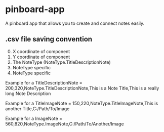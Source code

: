# pinboard-app

A pinboard app that allows you to create and connect notes easily.

## .csv file saving convention

0. X coordinate of component
1. Y coordinate of component
2. The NoteType (NoteType.TitleDescriptionNote)
3. NoteType specific
4. NoteType specific

Example for a TitleDescriptionNote = 200,320,NoteType.TitleDescriptionNote,This is a Note Title,This is a really long Note Description

Example for a TitleImageNote = 150,220,NoteType.TitleImageNote,This is another Title,C:/Path/To/Image

Example for a ImageNote = 560,820,NoteType.ImageNote,C:/Path/To/Another/Image
